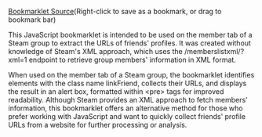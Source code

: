 [Bookmarklet Source](index.js)(Right-click to save as a bookmark, or drag to bookmark bar)

This JavaScript bookmarklet is intended to be used on the member tab of a Steam group to extract the URLs of friends' profiles. It was created without knowledge of Steam's XML approach, which uses the /memberslistxml/?xml=1 endpoint to retrieve group members' information in XML format.

When used on the member tab of a Steam group, the bookmarklet identifies elements with the class name linkFriend, collects their URLs, and displays the result in an alert box, formatted within &lt;pre&gt; tags for improved readability. Although Steam provides an XML approach to fetch members' information, this bookmarklet offers an alternative method for those who prefer working with JavaScript and want to quickly collect friends' profile URLs from a website for further processing or analysis.
